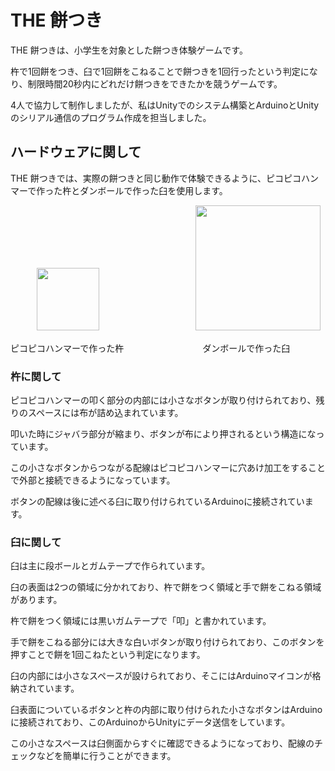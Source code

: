 # THE 餅つき
THE 餅つきは、小学生を対象とした餅つき体験ゲームです。

杵で1回餅をつき、臼で1回餅をこねることで餅つきを1回行ったという判定になり、制限時間20秒内にどれだけ餅つきをできたかを競うゲームです。

4人で協力して制作しましたが、私はUnityでのシステム構築とArduinoとUnityのシリアル通信のプログラム作成を担当しました。


## ハードウェアに関して
THE 餅つきでは、実際の餅つきと同じ動作で体験できるように、ピコピコハンマーで作った杵とダンボールで作った臼を使用します。

　　　<img src="https://github.com/Take-Kai/TheMochitsuki/assets/169955027/dbebed15-702d-4dd0-ac5d-fc1c5b6c9fd5" width="100">　　　　　　　　　　　<img src="https://github.com/Take-Kai/TheMochitsuki/assets/169955027/cb90d316-6fca-4d89-b8cc-3be6fd3a3ff8"  width="200">

ピコピコハンマーで作った杵　　　　　　　　　ダンボールで作った臼



### 杵に関して
ピコピコハンマーの叩く部分の内部には小さなボタンが取り付けられており、残りのスペースには布が詰め込まれています。

叩いた時にジャバラ部分が縮まり、ボタンが布により押されるという構造になっています。

この小さなボタンからつながる配線はピコピコハンマーに穴あけ加工をすることで外部と接続できるようになっています。

ボタンの配線は後に述べる臼に取り付けられているArduinoに接続されています。



### 臼に関して
臼は主に段ボールとガムテープで作られています。

臼の表面は2つの領域に分かれており、杵で餅をつく領域と手で餅をこねる領域があります。

杵で餅をつく領域には黒いガムテープで「叩」と書かれています。

手で餅をこねる部分には大きな白いボタンが取り付けられており、このボタンを押すことで餅を1回こねたという判定になります。

臼の内部には小さなスペースが設けられており、そこにはArduinoマイコンが格納されています。



臼表面についているボタンと杵の内部に取り付けられた小さなボタンはArduinoに接続されており、このArduinoからUnityにデータ送信をしています。

この小さなスペースは臼側面からすぐに確認できるようになっており、配線のチェックなどを簡単に行うことができます。
